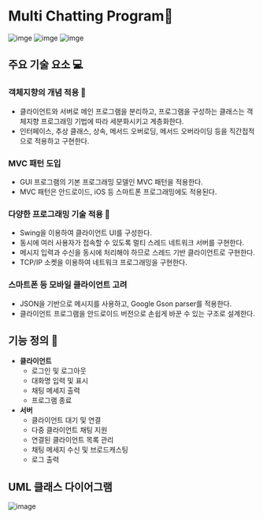 # M​u​l​ti​ ​C​ha​tt​in​g ​P​ro​g​ra​m:green_book:

![imge](https://img.shields.io/badge/ProjectType-Lecture-green)  ![imge](https://img.shields.io/badge/Language-Java-yellow)  ![imge](https://img.shields.io/badge/Tools-Eclipse-blue)

## 주요 기술 요소 :computer:

### 객체지향의 개념 적용 :egg:

- 클라이언트와 서버로 메인 프로그램을 분리하고, 프로그램을 구성하는 클래스는 객
  체지향 프로그래밍 기법에 따라 세분화시키고 계층화한다.
-  인터페이스, 추상 클래스, 상속, 메서드 오버로딩, 메서드 오버라이딩 등을 직간접적
  으로 적용하고 구현한다.

### MVC 패턴 도입 

- GUI 프로그램의 기본 프로그래밍 모델인 MVC 패턴을 적용한다.
- MVC 패턴은 안드로이드, iOS 등 스마트폰 프로그래밍에도 적용된다.

### 다양한 프로그래밍 기술 적용 :palm_tree:

- Swing을 이용하여 클라이언트 UI를 구성한다.
- 동시에 여러 사용자가 접속할 수 있도록 멀티 스레드 네트워크 서버를 구현한다.
- 메시지 입력과 수신을 동시에 처리해야 하므로 스레드 기반 클라이언트로 구현한다.
- TCP/IP 소켓을 이용하여 네트워크 프로그래밍을 구현한다.

### 스마트폰 등 모바일 클라이언트 고려

- JSON을 기반으로 메시지를 사용하고, Google Gson parser를 적용한다.
- 클라이언트 프로그램을 안드로이드 버전으로 손쉽게 바꾼 수 있는 구조로 설계한다.

## 기능 정의 :notebook_with_decorative_cover:

- **클라이언트**
  - 로그인 및 로그아웃
  - 대화명 입력 및 표시
  - 채팅 메세지 출력
  - 프로그램 종료
- **서버**
  - 클라이언트 대기 및 연결
  - 다중 클라이언트 채팅 지원
  - 연결된 클라이언트 목록 관리
  - 채팅 메세지 수신 및 브로드캐스팅
  - 로그 출력

## UML 클래스 다이어그램

![image](https://user-images.githubusercontent.com/37828448/71505801-ebe9f900-28c1-11ea-9f6f-d1d109644365.png)

